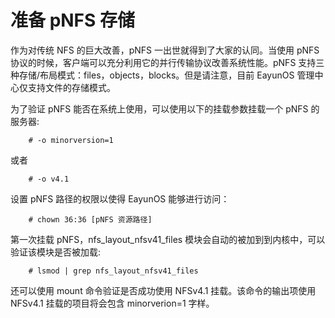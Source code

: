# 准备 pNFS 存储

作为对传统 NFS 的巨大改善，pNFS 一出世就得到了大家的认同。当使用 pNFS
协议的时候，客户端可以充分利用它的并行传输协议改善系统性能。pNFS
支持三种存储/布局模式：files，objects，blocks。但是请注意，目前 EayunOS
管理中心仅支持文件的存储模式。

为了验证 pNFS 能否在系统上使用，可以使用以下的挂载参数挂载一个 pNFS
的服务器:
```
    # -o minorversion=1
```

或者
```
    # -o v4.1
```

设置 pNFS 路径的权限以使得 EayunOS 能够进行访问：
```
    # chown 36:36 [pNFS 资源路径]
```

第一次挂载 pNFS，nfs\_layout\_nfsv41\_files
模块会自动的被加到到内核中，可以验证该模块是否被加载:
```
    # lsmod | grep nfs_layout_nfsv41_files
```

还可以使用 mount 命令验证是否成功使用 NFSv4.1 挂载。该命令的输出项使用
NFSv4.1 挂载的项目将会包含 minorverion=1 字样。
